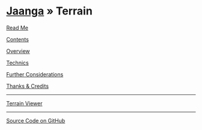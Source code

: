 [Jaanga](../index.html ) &raquo; Terrain
=======================================

<p id=rm >
	<a href=JavaScript:displayPage("readme.md",rm); >Read Me</a>
</p>

<p id=co >
	<a href=JavaScript:displayPage("contents.md",co); >Contents</a>
</p>

<p id=ov >
	<a href=JavaScript:displayPage("overview.md",ov); >Overview</a>
</p>

<p id=te >
	<a href=JavaScript:displayPage("technics.md",te); >Technics</a>
</p>

<p id=fc >
	<a href=JavaScript:displayPage("further-considerations.md",fc); >Further Considerations</a>
</p>

<p id=th >
	<a href=JavaScript:displayPage("thanks.md",th); >Thanks & Credits</a>
</p>

****

[Terrain Viewer]( ../terrain-viewer/index.html )

****

[Source Code on GitHub]( https://github.com/jaanga/terrain/ )